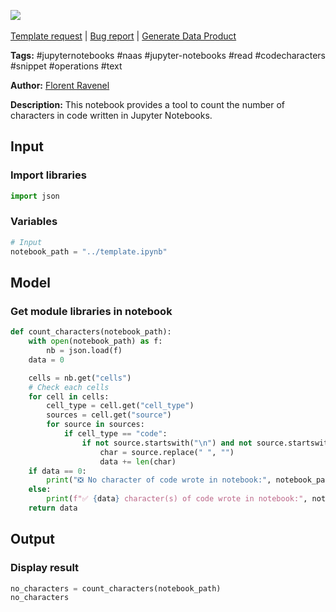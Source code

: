 <a href="https://app.naas.ai/user-redirect/naas/downloader?url=https://raw.githubusercontent.com/jupyter-naas/awesome-notebooks/master/Jupyter%20Notebooks/Jupyter_Notebooks_Count_code_characters.ipynb" target="_parent"><img src="https://naasai-public.s3.eu-west-3.amazonaws.com/open_in_naas.svg"/></a><br><br><a href="https://github.com/jupyter-naas/awesome-notebooks/issues/new?assignees=&labels=&template=template-request.md&title=Tool+-+Action+of+the+notebook+">Template request</a> | <a href="https://github.com/jupyter-naas/awesome-notebooks/issues/new?assignees=&labels=bug&template=bug_report.md&title=Jupyter+Notebooks+-+Count+code+characters:+Error+short+description">Bug report</a> | <a href="https://app.naas.ai/user-redirect/naas/downloader?url=https://raw.githubusercontent.com/jupyter-naas/awesome-notebooks/master/Naas/Naas_Start_data_product.ipynb" target="_parent">Generate Data Product</a>

**Tags:** #jupyternotebooks #naas #jupyter-notebooks #read #codecharacters #snippet #operations #text

**Author:** [Florent Ravenel](https://www.linkedin.com/in/florent-ravenel/)

**Description:** This notebook provides a tool to count the number of characters in code written in Jupyter Notebooks.

## Input

### Import libraries


```python
import json
```

### Variables


```python
# Input
notebook_path = "../template.ipynb"
```

## Model

### Get module libraries in notebook


```python
def count_characters(notebook_path):
    with open(notebook_path) as f:
        nb = json.load(f)
    data = 0

    cells = nb.get("cells")
    # Check each cells
    for cell in cells:
        cell_type = cell.get("cell_type")
        sources = cell.get("source")
        for source in sources:
            if cell_type == "code":
                if not source.startswith("\n") and not source.startswith("#"):
                    char = source.replace(" ", "")
                    data += len(char)
    if data == 0:
        print("❎ No character of code wrote in notebook:", notebook_path)
    else:
        print(f"✅ {data} character(s) of code wrote in notebook:", notebook_path)
    return data
```

## Output

### Display result


```python
no_characters = count_characters(notebook_path)
no_characters
```
